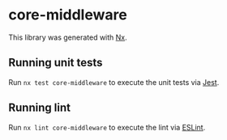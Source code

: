 # core-middleware

This library was generated with [Nx](https://nx.dev).

## Running unit tests

Run `nx test core-middleware` to execute the unit tests via [Jest](https://jestjs.io).

## Running lint

Run `nx lint core-middleware` to execute the lint via [ESLint](https://eslint.org/).
